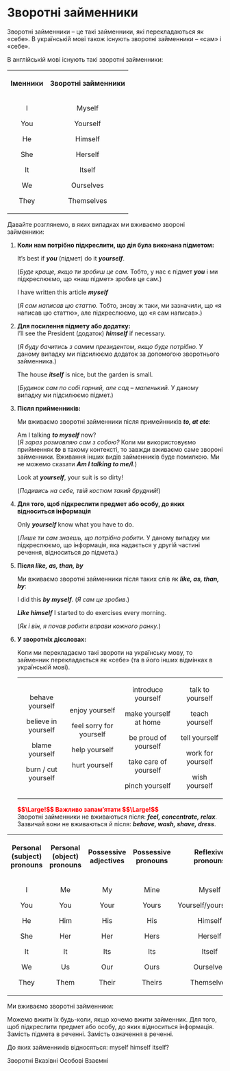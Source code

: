 # Зворотнi займенники

<p><span class="p1">Зворотні займенники</span> – це такі займенники, які перекладаються як «себе». В українській мові також існують зворотні займенники – «сам» і «себе».</p>

<p>В англійській мові існують такі зворотні займенники:</p>

<div class="centered-table-wrapper">
<table class="centered-table">
<tr>
<th><p align="center">Іменники</p></th>
<th><p align="center">Зворотні займенники</p></th>
</tr>
<tr>
<td>
<p align="center">I</p>
<p align="center">You</p>
<p align="center">He</p>
<p align="center">She</p>
<p align="center">It</p>
<p align="center">We</p>
<p align="center">They</p>
</td>
<td>
<p align="center">Myself</p>
<p align="center">Yourself</p>
<p align="center">Himself</p>
<p align="center">Herself</p>
<p align="center">Itself</p>
<p align="center">Ourselves</p>
<p align="center">Themselves</p>
</td>
</tr>
</table>
</div>

<p>Давайте розглянемо, в яких випадках ми вживаємо звороні займенники:</p>

<ol>
<li><b>Коли нам потрібно підкреслити, що дія була виконана підметом:</b></li>
<p>It’s best if <b><i>you</i></b> (підмет) do it <b><i>yourself</i></b>.</p>
<p>(<i>Буде краще, якщо ти зробиш це сам.</i> Тобто, у нас є підмет <b><i>you</i></b> і ми підкреслюємо, що «наш підмет» зробив це сам.)</p>
<p>I have written this article <b><i>myself</i></b></p>
<p>(<i>Я сам написав цю статтю.</i> Тобто, знову ж таки, ми зазначили, що «я написав цю статтю», але підкреслюємо, що «я сам написав».)</p>
<li><b>Для посилення підмету або додатку:</b></li>
I’ll see the President (додаток) <b><i>himself</i></b> if necessary.</p>
<p>(<i>Я буду бачитись з самим президентом, якщо буде потрібно.</i> У даному випадку ми підсилюємо додаток за допомогою зворотнього займенника.)</p>
<p>The house <b><i>itself</i></b> is nice, but the garden is small.</p>
<p>(<i>Будинок сам по собі гарний, але сад – маленький.</i> У даному випадку ми підсилюємо підмет.)</p>
<li><b>Після прийменників:</b></li>
<p>Ми вживаємо зворотні займенники після примейнників <b><i>to, at etc</i></b>:</p>
<p>Am I talking <b><i>to myself</i></b> now? <br>(<i>Я зараз розмовляю сам з собою?</i> Коли ми використовуємо прийменняк <b><i>to</i></b> в такому контексті, то завжди вживаємо саме звороні займенники. Вживання інших видів займенників буде помилкою. Ми не можемо сказати <b><i>Am I talking to me/I</i></b>.)</p>
<p>Look at <b><i>yourself</i></b>, your suit is so dirty!</p>
<p>(<i>Подивись на себе, твій костюм такий брудний!</i>)</p>
<li><b>Для того, щоб підкреслити предмет або особу, до яких відноситься інформація</b></li>
<p>Only <b><i>yourself</i></b> know what you have to do.</p> 
<p>(<i>Лише ти сам знаешь, що потрібно робити.</i> У даному випадку ми підкреслюємо, що інформація, яка надається у другій частині речення, відноситься до підмета.)</p>
<li><b>Після <i>like, as, than, by</i></b></li>
<p>Ми вживаємо зворотні займенники після таких слів як <b><i>like, as, than, by</i></b>:</p>
<p>I did this <b><i>by myself</i></b>. (<i>Я сам це зробив</i>.)</p>
<p><b><i>Like himself</i></b> I started to do exercises every morning.</p>
<p>(<i>Як і він, я почав робити вправи кожного ранку</i>.)</p>
<li><b>У зворотніх дієсловах:</b></li>
<p>Коли ми перекладаємо такі звороти на українську мову, то займенник перекладається як «себе» (та в його інших відмінках в українській мові).</p>
<div class="centered-table-wrapper">
<table class="centered-table">
<tr>
</tr>
<tr>
<td>
<p align="center">behave yourself</p>
<p align="center">believe in yourself</p>
<p align="center">blame yourself</p>
<p align="center">burn / cut yourself</p>
</td>
<td>
<p align="center">enjoy yourself</p>
<p align="center">feel sorry for yourself</p>
<p align="center">help yourself</p>
<p align="center">hurt yourself</p>
</td>
<td>
<p align="center">introduce yourself</p>
<p align="center">make yourself at home</p>
<p align="center">be proud of yourself</p>
<p align="center">take care of yourself</p>
<p align="center">pinch yourself</p>
</td>
<td>
<p align="center">talk to yourself</p>
<p align="center">teach yourself</p>
<p align="center">tell yourself</p>
<p align="center">work for yourself</p>
<p align="center">wish yourself</p>
</td>
</tr>
</table>
</div>
<b><font color="red">$$\Large!$$ Важливо запам’ятати $$\Large!$$</font></b><br>
Зворотні займенники не вживаються після: <b><i>feel, concentrate, relax</i></b>.</br>
Зазвичай вони не вживаються й після: <b><i>behave, wash, shave, dress</i></b>.
</ol>
<div class="centered-table-wrapper">
<table class="centered-table">
<tr>
<th><p align="center">Personal (subject) pronouns</p></th>
<th><p align="center">Personal (object) pronouns</p></th>
<th><p align="center">Possessive adjectives</p></th>
<th><p align="center">Possessive pronouns</p></th>
<th><p align="center">Reflexive pronouns</p></th>
</tr>
<tr>
<td>
<p align="center">I</p>
<p align="center">You</p>
<p align="center">He</p>
<p align="center">She</p>
<p align="center">It</p>
<p align="center">We</p>
<p align="center">They</p>
</td>
<td>
<p align="center">Me</p>
<p align="center">You</p>
<p align="center">Him</p>
<p align="center">Her</p>
<p align="center">It</p>
<p align="center">Us</p>
<p align="center">Them</p>
</td>
<td>
<p align="center">My</p>
<p align="center">Your</p>
<p align="center">His</p>
<p align="center">Her</p>
<p align="center">Its</p>
<p align="center">Our</p>
<p align="center">Their</p>
</td>
<td>
<p align="center">Mine</p>
<p align="center">Yours</p>
<p align="center">His</p>
<p align="center">Hers</p>
<p align="center">Its</p>
<p align="center">Ours</p>
<p align="center">Theirs</p>
</td>
<td>
<p align="center">Myself</p>
<p align="center">Yourself/yourselves</p>
<p align="center">Himself</p>
<p align="center">Herself</p>
<p align="center">Itself</p>
<p align="center">Ourselves</p>
<p align="center">Themselves</p>
</td>
</tr>
</table>
</div>

<quiz correctLabel="correct" incorrectLabel="incorrect" checkLabel="check">
    <question text="">
        <p>Ми вживаємо зворотні займенники:</p>
        <answer>Можемо вжити їх будь-коли, якщо хочемо вжити займенник.</answer>
        <answer correct>Для того, щоб підкреслити предмет або особу, до яких відноситься інформація.</answer>
        <answer>Замість підмета в реченні.</answer>
        <answer>Замість означення в реченні.</answer>
    </question>
    <question text="">
        <p>До яких займенників відносяться: myself himself itself?</p>
        <answer correct>Зворотні</answer>
        <answer>Вказівні</answer>
        <answer>Особові</answer>
        <answer>Взаємні</answer>
    </question>
</quiz>